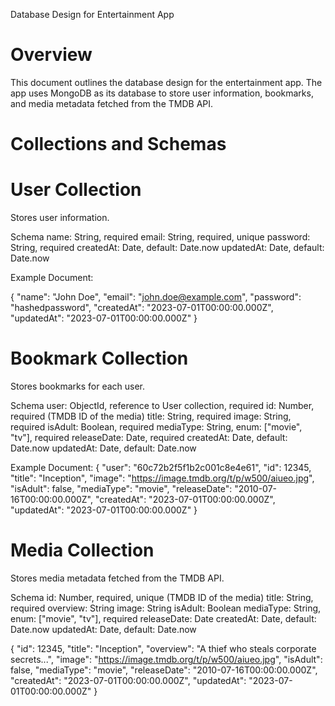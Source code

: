 Database Design for Entertainment App

# Overview

This document outlines the database design for the entertainment app. The app uses MongoDB as its database to store user information, bookmarks, and media metadata fetched from the TMDB API.

# Collections and Schemas

# User Collection

Stores user information.

Schema
name: String, required
email: String, required, unique
password: String, required
createdAt: Date, default: Date.now
updatedAt: Date, default: Date.now

Example Document:

{
"name": "John Doe",
"email": "john.doe@example.com",
"password": "hashedpassword",
"createdAt": "2023-07-01T00:00:00.000Z",
"updatedAt": "2023-07-01T00:00:00.000Z"
}

# Bookmark Collection

Stores bookmarks for each user.

Schema
user: ObjectId, reference to User collection, required
id: Number, required (TMDB ID of the media)
title: String, required
image: String, required
isAdult: Boolean, required
mediaType: String, enum: ["movie", "tv"], required
releaseDate: Date, required
createdAt: Date, default: Date.now
updatedAt: Date, default: Date.now

Example Document:
{
"user": "60c72b2f5f1b2c001c8e4e61",
"id": 12345,
"title": "Inception",
"image": "https://image.tmdb.org/t/p/w500/aiueo.jpg",
"isAdult": false,
"mediaType": "movie",
"releaseDate": "2010-07-16T00:00:00.000Z",
"createdAt": "2023-07-01T00:00:00.000Z",
"updatedAt": "2023-07-01T00:00:00.000Z"
}

# Media Collection

Stores media metadata fetched from the TMDB API.

Schema
id: Number, required, unique (TMDB ID of the media)
title: String, required
overview: String
image: String
isAdult: Boolean
mediaType: String, enum: ["movie", "tv"], required
releaseDate: Date
createdAt: Date, default: Date.now
updatedAt: Date, default: Date.now

{
"id": 12345,
"title": "Inception",
"overview": "A thief who steals corporate secrets...",
"image": "https://image.tmdb.org/t/p/w500/aiueo.jpg",
"isAdult": false,
"mediaType": "movie",
"releaseDate": "2010-07-16T00:00:00.000Z",
"createdAt": "2023-07-01T00:00:00.000Z",
"updatedAt": "2023-07-01T00:00:00.000Z"
}
